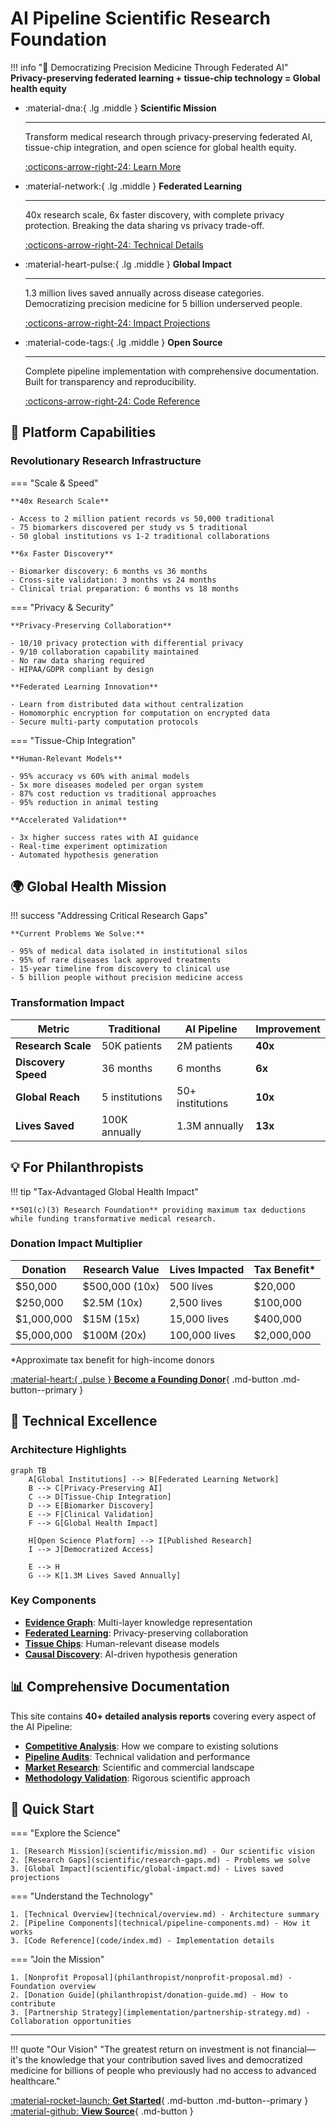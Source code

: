 # AI Pipeline Scientific Research Foundation

!!! info "🧬 Democratizing Precision Medicine Through Federated AI"
    **Privacy-preserving federated learning + tissue-chip technology = Global health equity**

<div class="grid cards" markdown>

-   :material-dna:{ .lg .middle } **Scientific Mission**

    ---

    Transform medical research through privacy-preserving federated AI, tissue-chip integration, and open science for global health equity.

    [:octicons-arrow-right-24: Learn More](scientific/mission.md)

-   :material-network:{ .lg .middle } **Federated Learning**

    ---

    40x research scale, 6x faster discovery, with complete privacy protection. Breaking the data sharing vs privacy trade-off.

    [:octicons-arrow-right-24: Technical Details](technical/federated-learning.md)

-   :material-heart-pulse:{ .lg .middle } **Global Impact**

    ---

    1.3 million lives saved annually across disease categories. Democratizing precision medicine for 5 billion underserved people.

    [:octicons-arrow-right-24: Impact Projections](philanthropist/impact-projections.md)

-   :material-code-tags:{ .lg .middle } **Open Source**

    ---

    Complete pipeline implementation with comprehensive documentation. Built for transparency and reproducibility.

    [:octicons-arrow-right-24: Code Reference](code/index.md)

</div>

## 🎯 Platform Capabilities

### Revolutionary Research Infrastructure

=== "Scale & Speed"

    **40x Research Scale**
    
    - Access to 2 million patient records vs 50,000 traditional
    - 75 biomarkers discovered per study vs 5 traditional
    - 50 global institutions vs 1-2 traditional collaborations
    
    **6x Faster Discovery**
    
    - Biomarker discovery: 6 months vs 36 months
    - Cross-site validation: 3 months vs 24 months
    - Clinical trial preparation: 6 months vs 18 months

=== "Privacy & Security"

    **Privacy-Preserving Collaboration**
    
    - 10/10 privacy protection with differential privacy
    - 9/10 collaboration capability maintained
    - No raw data sharing required
    - HIPAA/GDPR compliant by design
    
    **Federated Learning Innovation**
    
    - Learn from distributed data without centralization
    - Homomorphic encryption for computation on encrypted data
    - Secure multi-party computation protocols

=== "Tissue-Chip Integration"

    **Human-Relevant Models**
    
    - 95% accuracy vs 60% with animal models
    - 5x more diseases modeled per organ system
    - 87% cost reduction vs traditional approaches
    - 95% reduction in animal testing
    
    **Accelerated Validation**
    
    - 3x higher success rates with AI guidance
    - Real-time experiment optimization
    - Automated hypothesis generation

## 🌍 Global Health Mission

!!! success "Addressing Critical Research Gaps"
    
    **Current Problems We Solve:**
    
    - 95% of medical data isolated in institutional silos
    - 95% of rare diseases lack approved treatments
    - 15-year timeline from discovery to clinical use
    - 5 billion people without precision medicine access

### Transformation Impact

| Metric | Traditional | AI Pipeline | Improvement |
|--------|-------------|-------------|-------------|
| **Research Scale** | 50K patients | 2M patients | **40x** |
| **Discovery Speed** | 36 months | 6 months | **6x** |
| **Global Reach** | 5 institutions | 50+ institutions | **10x** |
| **Lives Saved** | 100K annually | 1.3M annually | **13x** |

## 💡 For Philanthropists

!!! tip "Tax-Advantaged Global Health Impact"
    
    **501(c)(3) Research Foundation** providing maximum tax deductions while funding transformative medical research.

### Donation Impact Multiplier

| Donation | Research Value | Lives Impacted | Tax Benefit* |
|----------|----------------|----------------|--------------|
| $50,000 | $500,000 (10x) | 500 lives | $20,000 |
| $250,000 | $2.5M (10x) | 2,500 lives | $100,000 |
| $1,000,000 | $15M (15x) | 15,000 lives | $400,000 |
| $5,000,000 | $100M (20x) | 100,000 lives | $2,000,000 |

*Approximate tax benefit for high-income donors

[:material-heart:{ .pulse } **Become a Founding Donor**](philanthropist/donation-guide.md){ .md-button .md-button--primary }

## 🔬 Technical Excellence

### Architecture Highlights

```mermaid
graph TB
    A[Global Institutions] --> B[Federated Learning Network]
    B --> C[Privacy-Preserving AI]
    C --> D[Tissue-Chip Integration]
    D --> E[Biomarker Discovery]
    E --> F[Clinical Validation]
    F --> G[Global Health Impact]
    
    H[Open Science Platform] --> I[Published Research]
    I --> J[Democratized Access]
    
    E --> H
    G --> K[1.3M Lives Saved Annually]
```

### Key Components

- **[Evidence Graph](technical/knowledge-graph.md)**: Multi-layer knowledge representation
- **[Federated Learning](technical/federated-learning.md)**: Privacy-preserving collaboration
- **[Tissue Chips](scientific/tissue-chip-integration.md)**: Human-relevant disease models
- **[Causal Discovery](code/learning-modules.md)**: AI-driven hypothesis generation

## 📊 Comprehensive Documentation

This site contains **40+ detailed analysis reports** covering every aspect of the AI Pipeline:

- **[Competitive Analysis](reports/competitive-analysis.md)**: How we compare to existing solutions
- **[Pipeline Audits](reports/pipeline-audits.md)**: Technical validation and performance
- **[Market Research](reports/market-research.md)**: Scientific and commercial landscape
- **[Methodology Validation](reports/methodology-validation.md)**: Rigorous scientific approach

## 🚀 Quick Start

=== "Explore the Science"

    1. [Research Mission](scientific/mission.md) - Our scientific vision
    2. [Research Gaps](scientific/research-gaps.md) - Problems we solve
    3. [Global Impact](scientific/global-impact.md) - Lives saved projections

=== "Understand the Technology"

    1. [Technical Overview](technical/overview.md) - Architecture summary
    2. [Pipeline Components](technical/pipeline-components.md) - How it works
    3. [Code Reference](code/index.md) - Implementation details

=== "Join the Mission"

    1. [Nonprofit Proposal](philanthropist/nonprofit-proposal.md) - Foundation overview
    2. [Donation Guide](philanthropist/donation-guide.md) - How to contribute
    3. [Partnership Strategy](implementation/partnership-strategy.md) - Collaboration opportunities

---

!!! quote "Our Vision"
    "The greatest return on investment is not financial—it's the knowledge that your contribution saved lives and democratized medicine for billions of people who previously had no access to advanced healthcare."

[:material-rocket-launch: **Get Started**](quick-start.md){ .md-button .md-button--primary }
[:material-github: **View Source**](https://github.com/jeades1/ai-pipeline){ .md-button }
